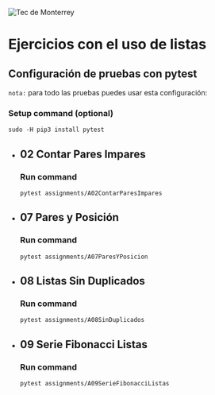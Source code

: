![Tec de Monterrey](images/logotecmty.png)
# Ejercicios con el uso de listas

## Configuración de pruebas con **pytest**

`nota:` para todo las pruebas puedes usar esta configuración:
### Setup command (optional)
```
sudo -H pip3 install pytest
```

- ## 02 Contar Pares Impares
    ### Run command
    ```
    pytest assignments/A02ContarParesImpares
    ```


- ## 07 Pares y Posición
    ### Run command
    ```
    pytest assignments/A07ParesYPosicion
    ```

- ## 08 Listas Sin Duplicados
    ### Run command
    ```
    pytest assignments/A08SinDuplicados
    ```

- ## 09 Serie Fibonacci Listas
    ### Run command
    ```
    pytest assignments/A09SerieFibonacciListas
    ```

